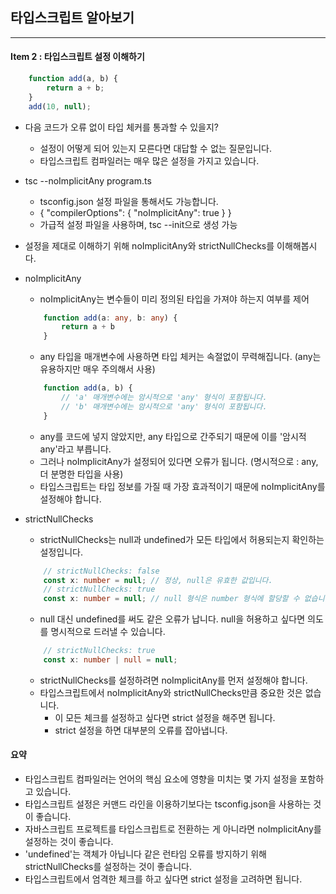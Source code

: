## 타입스크립트 알아보기

---

#### Item 2 : 타입스크립트 설정 이해하기

```Typescript
    function add(a, b) {
        return a + b;
    }
    add(10, null);
```

- 다음 코드가 오류 없이 타입 체커를 통과할 수 있을지?

  - 설정이 어떻게 되어 있는지 모른다면 대답할 수 없는 질문입니다.
  - 타입스크립트 컴파일러는 매우 많은 설정을 가지고 있습니다.

- tsc --noImplicitAny program.ts

  - tsconfig.json 설정 파일을 통해서도 가능합니다.
  - {
    "compilerOptions": {
    "noImplicitAny": true
    }
    }
  - 가급적 설정 파일을 사용하며, tsc --init으로 생성 가능

- 설정을 제대로 이해하기 위해 noImplicitAny와 strictNullChecks를 이해해봅시다.
- noImplicitAny

  - noImplicitAny는 변수들이 미리 정의된 타입을 가져야 하는지 여부를 제어

  ```Typescript
      function add(a: any, b: any) {
          return a + b
      }
  ```

  - any 타입을 매개변수에 사용하면 타입 체커는 속절없이 무력해집니다. (any는 유용하지만 매우 주의해서 사용)

  ```Typescript
      function add(a, b) {
          // 'a' 매개변수에는 암시적으로 'any' 형식이 포함됩니다.
          // 'b' 매개변수에는 암시적으로 'any' 형식이 포함됩니다.
      }
  ```

  - any를 코드에 넣지 않았지만, any 타입으로 간주되기 때문에 이를 '암시적 any'라고 부릅니다.
  - 그러나 noImplicitAny가 설정되어 있다면 오류가 됩니다. (명시적으로 : any, 더 분명한 타입을 사용)
  - 타입스크립트는 타입 정보를 가질 때 가장 효과적이기 때문에 noImplicitAny를 설정해야 합니다.

- strictNullChecks
  - strictNullChecks는 null과 undefined가 모든 타입에서 허용되는지 확인하는 설정입니다.
  ```Typescript
      // strictNullChecks: false
      const x: number = null; // 정상, null은 유효한 값입니다.
      // strictNullChecks: true
      const x: number = null; // null 형식은 number 형식에 할당할 수 없습니다.
  ```
  - null 대신 undefined를 써도 같은 오류가 납니다. null을 허용하고 싶다면 의도를 명시적으로 드러낼 수 있습니다.
  ```Typescript
      // strictNullChecks: true
      const x: number | null = null;
  ```
  - strictNullChecks를 설정하려면 noImplicitAny를 먼저 설정해야 합니다.
  - 타입스크립트에서 noImplicitAny와 strictNullChecks만큼 중요한 것은 없습니다.
    - 이 모든 체크를 설정하고 싶다면 strict 설정을 해주면 됩니다.
    - strict 설정을 하면 대부분의 오류를 잡아냅니다.

#### 요약

- 타입스크립트 컴파일러는 언어의 핵심 요소에 영향을 미치는 몇 가지 설정을 포함하고 있습니다.
- 타입스크립트 설정은 커맨드 라인을 이용하기보다는 tsconfig.json을 사용하는 것이 좋습니다.
- 자바스크립트 프로젝트를 타입스크립트로 전환하는 게 아니라면 noImplicitAny를 설정하는 것이 좋습니다.
- 'undefined'는 객체가 아닙니다 같은 런타임 오류를 방지하기 위해 strictNullChecks를 설정하는 것이 좋습니다.
- 타입스크립트에서 엄격한 체크를 하고 싶다면 strict 설정을 고려하면 됩니다.
